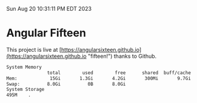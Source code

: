 Sun Aug 20 10:31:11 PM EDT 2023

# Angular Fifteen


This project is live at [https://angularsixteen.github.io](https://angularsixteen.github.io "fifteen!") thanks to Github.

```bash
System Memory
               total        used        free      shared  buff/cache   available
Mem:            15Gi       1.3Gi       4.2Gi       300Mi       9.7Gi        13Gi
Swap:          8.0Gi          0B       8.0Gi
System Storage
495M	.
```
```bash
